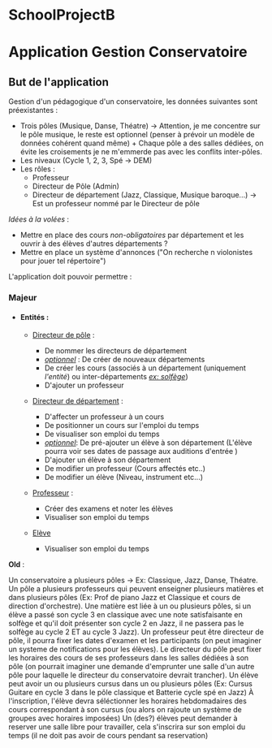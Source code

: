 # SchoolProjectB

# Application Gestion Conservatoire

## But de l'application

Gestion d'un pédagogique d'un conservatoire, les données suivantes sont préexistantes :

- Trois pôles (Musique, Danse, Théatre) -> Attention, je me concentre sur le pôle musique, le reste est optionnel (penser à prévoir un modèle de données cohérent quand même) + Chaque pôle a des salles dédiées, on évite les croisements je ne m'emmerde pas avec les conflits inter-pôles.
- Les niveaux (Cycle 1, 2, 3, Spé -> DEM)
- Les rôles :
  - Professeur
  - Directeur de Pôle (Admin)
  - Directeur de département (Jazz, Classique, Musique baroque...) -> Est un professeur nommé par le Directeur de pôle

*Idées à la volées* :

- Mettre en place des cours *non-obligatoires* par département et les ouvrir à des élèves d'autres départements ?
- Mettre en place un système d'annonces ("On recherche n violonistes pour jouer tel répertoire")

L'application doit pouvoir permettre :

### Majeur
- #### Entités :
	
	- <u>Directeur de pôle</u> :
	  - De nommer les directeurs de département
	  - <u>*optionnel*</u> : De créer de nouveaux départements
	  - De créer les cours (associés à un département (uniquement *l'entité*) ou inter-départements <u>*ex: solfège*</u>)
	  - D'ajouter un professeur
	
	- <u>Directeur de département</u> :
	  - D'affecter un professeur à un cours
	  - De positionner un cours sur l'emploi du temps
	  - De visualiser son emploi du temps
	  - <u>*optionnel*</u>: De pré-ajouter un élève à son département (L'élève pourra voir ses dates de passage aux auditions d'entrée )
	  - D'ajouter un élève à son département
	  - De modifier un professeur (Cours affectés etc..)
	  - De modifier un élève (Niveau, instrument etc...)
	
	- <u>Professeur</u> :
	  - Créer des examens et noter les élèves
	  - Visualiser son emploi du temps
	
	- <u>Elève</u>
	  - Visualiser son emploi du temps
	





**Old** :

Un conservatoire a plusieurs pôles -> Ex: Classique,  Jazz, Danse, Théatre. Un pôle a plusieurs professeurs qui peuvent  enseigner plusieurs matières et dans plusieurs pôles (Ex: Prof de piano Jazz et Classique et cours de direction d'orchestre). Une matière est  liée à un ou plusieurs pôles, si un élève a passé son cycle 3 en classique avec une note satisfaisante en solfège et qu'il doit présenter son cycle 2 en Jazz, il ne passera pas le solfège au cycle 2 ET au  cycle 3 Jazz). Un professeur peut être directeur de pôle, il pourra fixer les dates d'examen et les participants (on peut imaginer un systeme de  notifications pour les élèves). Le directeur du pôle peut fixer les horaires des cours de ses professeurs dans les salles dédiées à son pôle (on pourrait imaginer une demande d'emprunter une salle d'un autre pôle pour laquelle le  directeur du conservatoire devrait trancher). Un élève peut avoir un ou plusieurs cursus dans un ou plusieurs pôles  (Ex: Cursus Guitare en cycle 3 dans le pôle classique et Batterie cycle spé en Jazz) À l'inscription, l'élève devra séléctionner les horaires hebdomadaires  des cours correspondant à son cursus (ou alors on rajoute un système de  groupes avec horaires imposées) Un (des?) élèves peut demander à reserver une salle libre pour  travailler, cela s'inscrira sur son emploi du temps (il ne doit pas avoir de cours pendant sa reservation)

